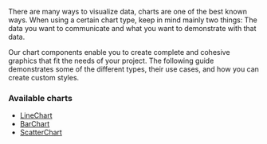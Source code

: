 There are many ways to visualize data, charts are one of the best known ways. When using a certain chart type, keep in mind mainly two things: The data you want to communicate and what you want to demonstrate with that data.

Our chart components enable you to create complete and cohesive graphics that fit the needs of your project. The following guide demonstrates some of the different types, their use cases, and how you can create custom styles.

### Available charts

- [LineChart](/#/Components/Charts/LineChart)
- [BarChart](/#/Components/Charts/BarChart)
- [ScatterChart](/#/Components/Charts/ScatterChart)
